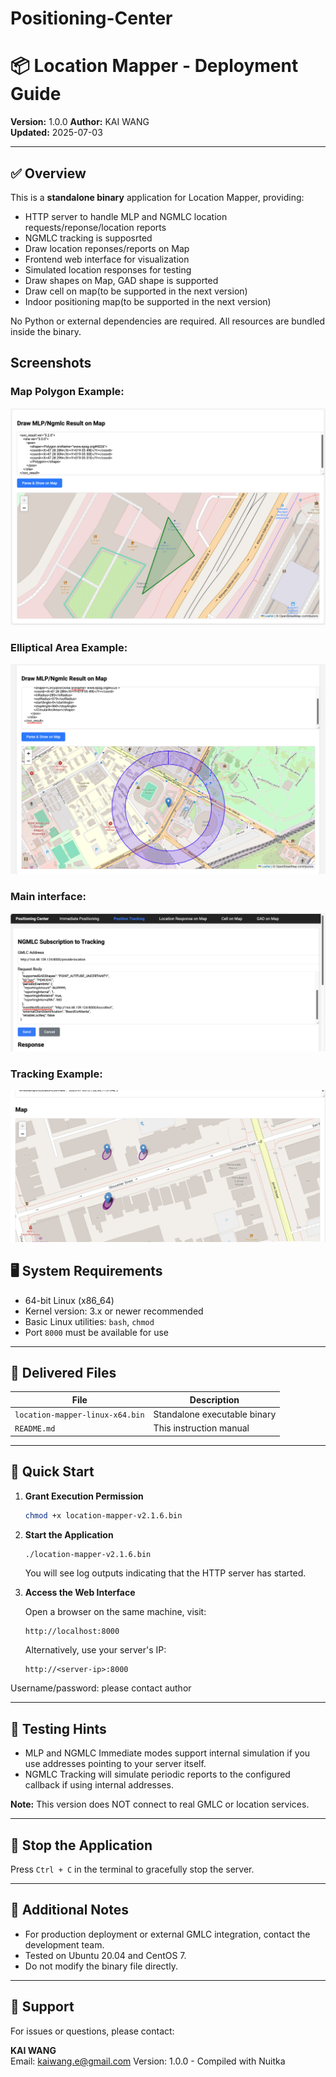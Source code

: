 # Positioning-Center


# 📦 Location Mapper - Deployment Guide

**Version:** 1.0.0
**Author:** KAI WANG  
**Updated:** 2025-07-03

---

## ✅ Overview

This is a **standalone binary** application for Location Mapper, providing:

- HTTP server to handle MLP and NGMLC location requests/reponse/location reports
- NGMLC tracking is supposrted
- Draw location reponses/reports on Map
- Frontend web interface for visualization
- Simulated location responses for testing
- Draw shapes on Map, GAD shape is supported
- Draw cell on map(to be supported in the next version)
- Indoor positioning map(to be supported in the next version)

No Python or external dependencies are required. All resources are bundled inside the binary.

## Screenshots

### Map Polygon Example:
![Polygon](./1.jpg)

### Elliptical Area Example:
![Elliptical](./2.jpg)

### Main interface:
![Elliptical](./3.jpg)

### Tracking Example:

![Elliptical](./4.jpg)

## 🖥 System Requirements

- 64-bit Linux (x86_64)
- Kernel version: 3.x or newer recommended
- Basic Linux utilities: `bash`, `chmod`
- Port `8000` must be available for use

---

## 📂 Delivered Files

| File                        | Description                          |
|-----------------------------|--------------------------------------|
| `location-mapper-linux-x64.bin` | Standalone executable binary         |
| `README.md`                 | This instruction manual              |

---

## 🚀 Quick Start

1. **Grant Execution Permission**

   ```bash
   chmod +x location-mapper-v2.1.6.bin
   ```

2. **Start the Application**

   ```bash
   ./location-mapper-v2.1.6.bin
   ```

   You will see log outputs indicating that the HTTP server has started.

3. **Access the Web Interface**

   Open a browser on the same machine, visit:

   ```
   http://localhost:8000
   ```

   Alternatively, use your server's IP:

   ```
   http://<server-ip>:8000
   ```

Username/password: please contact author


---

## 🔧 Testing Hints

- MLP and NGMLC Immediate modes support internal simulation if you use addresses pointing to your server itself.
- NGMLC Tracking will simulate periodic reports to the configured callback if using internal addresses.

**Note:** This version does NOT connect to real GMLC or location services.

---

## 🛑 Stop the Application

Press `Ctrl + C` in the terminal to gracefully stop the server.

---

## 📝 Additional Notes

- For production deployment or external GMLC integration, contact the development team.
- Tested on Ubuntu 20.04 and CentOS 7.
- Do not modify the binary file directly.

---

## 📧 Support

For issues or questions, please contact:

**KAI WANG**  
Email: kaiwang.e@gmail.com
Version: 1.0.0 - Compiled with Nuitka  
